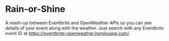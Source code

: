 # Rain-or-Shine
A mash-up between Eventbrite and OpenWeather APIs so you can see details of your event along with the weather.
Just search with any Eventbrite event ID at https://eventbrite-openweather.herokuapp.com/.

